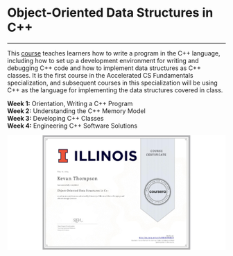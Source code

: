 # Object-Oriented Data Structures in C++
___
This [course](https://www.coursera.org/learn/cs-fundamentals-2?specialization=cs-fundamentals) teaches learners how to write a program in the C++ language, including how to set up a development environment for writing and debugging C++ code and how to implement data structures as C++ classes. It is the first course in the Accelerated CS Fundamentals specialization, and subsequent courses in this specialization will be using C++ as the language for implementing the data structures covered in class.

**Week 1:** Orientation, Writing a C++ Program   
**Week 2:** Understanding the C++ Memory Model   
**Week 3:** Developing C++ Classes   
**Week 4:** Engineering C++ Software Solutions   

![Certificate](./.pictures/Object_Oriented_Data_Structures_in_Cpp.jpeg "Certificate")
